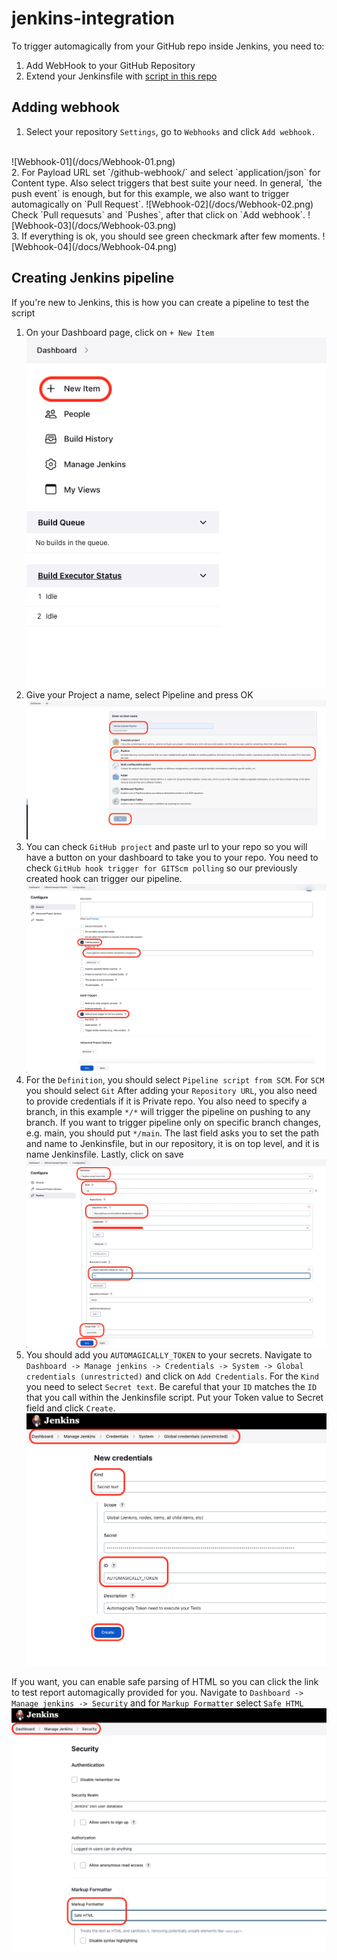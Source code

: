 # jenkins-integration

To trigger automagically from your GitHub repo inside Jenkins, you need to:

1. Add WebHook to your GitHub Repository
2. Extend your Jenkinsfile with [script in this repo](Jenkinsfile)

## Adding webhook

1. Select your repository `Settings`, go to `Webhooks` and click `Add webhook.`
<br />
![Webhook-01](/docs/Webhook-01.png)
<br />
2. For Payload URL set `<your-jenkins-url>/github-webhook/` and select `application/json` for Content type.
Also select triggers that best suite your need. 
In general, `the push event` is enough, but for this example, we also want to trigger automagically on `Pull Request`.
![Webhook-02](/docs/Webhook-02.png) <br />
Check `Pull requesuts` and `Pushes`, after that click on `Add webhook`.
![Webhook-03](/docs/Webhook-03.png) <br />
3. If everything is ok, you should see green checkmark after few moments.
![Webhook-04](/docs/Webhook-04.png) <br />

## Creating Jenkins pipeline

If you're new to Jenkins, this is how you can create a pipeline to test the script

1. On your Dashboard page, click on `+ New Item`
![Jenkins-01](/docs/Jenkins-01.png) <br />
2. Give your Project a name, select Pipeline and press OK
![Jenkins-02](/docs/Jenkins-02.png) <br />
3. You can check `GitHub project` and paste url to your repo so you will have a button on your dashboard to take you to your repo.
You need to check `GitHub hook trigger for GITScm polling` so our previously created hook can trigger our pipeline.
![Jenkins-03](/docs/Jenkins-03.png) <br />
4. For the `Definition`, you should select `Pipeline script from SCM`.
For `SCM` you should select `Git`
After adding your `Repository URL`, you also need to provide credentials if it is Private repo.
You also need to specify a branch, in this example `*/*` will trigger the pipeline on pushing to any branch.
If you want to trigger pipeline only on specific branch changes, e.g. main, you should put `*/main`.
The last field asks you to set the path and name to Jenkinsfile, but in our repository, it is on top level, and it is name Jenkinsfile.
Lastly, click on save
![Jenkins-04](/docs/Jenkins-04.png) <br />
5. You should add you `AUTOMAGICALLY_TOKEN` to your secrets. Navigate to `Dashboard -> Manage jenkins -> Credentials -> System -> Global credentials (unrestricted)` and click on `Add Credentials`.
For the `Kind` you need to select `Secret text`. Be careful that your `ID` matches the `ID` that you call within the Jenkinsfile script. Put your Token value to Secret field and click `Create`.
![Jenkins-05](/docs/Jenkins-05.png) <br />

If you want, you can enable safe parsing of HTML so you can click the link to test report automagically provided for you.
Navigate to `Dashboard -> Manage jenkins -> Security` and for `Markup Formatter` select `Safe HTML`
![Jenkins-06](/docs/Jenkins-06.png) <br />
